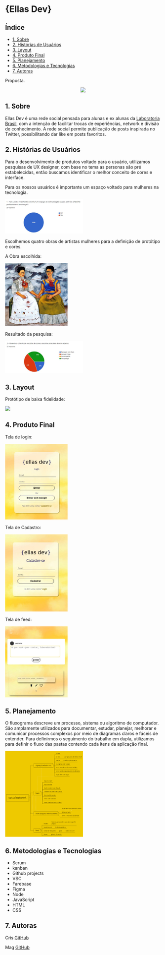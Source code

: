 # {Ellas Dev}

## Índice

- [1. Sobre](#1-Sobre)
- [2. Histórias de Usuários](#2-Histórias-de-Usuários)
- [3. Layout](#3-Layout)
- [4. Produto Final](#4-Produto-Final)
- [5. Planejamento](#5-Planejamento)
- [6. Metodologias e Tecnologias](#6-Metodologias-e-Tecnologias)
- [7. Autoras](#7-autoras)


Proposta.
<p align='center'>
<img src='src/img/ellas-dev-logo.png' widht='40%'> 
</p>


## 1. Sobre

Ellas Dev é uma rede social pensada para alunas e ex alunas da [Laboratoria Brasil](https://www.laboratoria.la/br), com a intenção de facilitar trocas de experiências, network e divisão de conhecimento. A rede social permite publicação de posts inspirada no Twitter, possibilitando dar like em posts favoritos.



## 2. Histórias de Usuários
Para o desenvolvimento de produtos voltado para o usuário, utilizamos pesquisas de UX designer, com base no tema as personas são pré estabelecidas, então buscamos identificar o melhor conceito de cores e interface.


Para os nossos usuários é importante um espaço voltado para mulheres na tecnologia.

<img src="src/img/HistoriaDeUsuario1.JPG" width="50%">


Escolhemos quatro obras de artistas mulheres para a definição de protótipo e cores.

A Obra escolhida:

<img src="src/img/asDuasFridas.jpg" width="40%">


Resultado da pesquisa:

<img src="src/img/historiaDeUsuario2.JPG" width="50%">

## 3. Layout

Protótipo de baixa fidelidade:

<img src="src/img/Protótipo mobile.png" width="55%">

## 4. Produto Final

Tela de login:

<img src="src/img/tela de login.JPG" width="40%">

Tela de Cadastro:

<img src="src/img/Cadastro.JPG" width="40%">

Tela de feed:

<img src="src/img/feed.JPG" width="40%">

## 5. Planejamento

O fluxograma descreve um processo, sistema ou algoritmo de computador. São amplamente utilizados para documentar, estudar, planejar, melhorar e comunicar processos complexos por meio de diagramas claros e fáceis de entender. Para definirmos o seguimento do trabalho em dupla, utilizamos para definir o fluxo das pastas contendo cada itens da aplicação final.


<img src="src/img/fluxograma.png" width="50%">

## 6. Metodologias e Tecnologias
- Scrum           
- kanban
- Github projects 
- VSC
- Farebase       
- Figma
- Node            
- JavaScript
- HTML            
- CSS

## 7. Autoras

Cris
[GitHub](https://github.com/crisbdev) 

Mag
[GitHub](https://github.com/Magnadutra)
